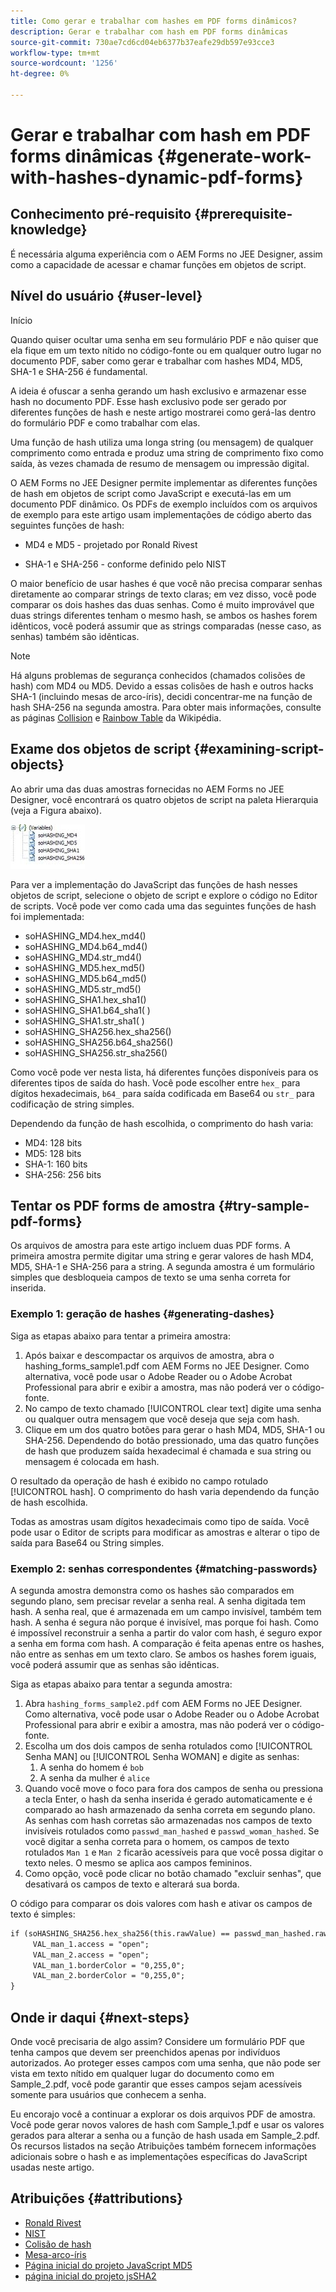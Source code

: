 ```yaml
---
title: Como gerar e trabalhar com hashes em PDF forms dinâmicos?
description: Gerar e trabalhar com hash em PDF forms dinâmicas
source-git-commit: 730ae7cd6cd04eb6377b37eafe29db597e93cce3
workflow-type: tm+mt
source-wordcount: '1256'
ht-degree: 0%

---
```


# Gerar e trabalhar com hash em PDF forms dinâmicas {#generate-work-with-hashes-dynamic-pdf-forms}


## Conhecimento pré-requisito {#prerequisite-knowledge}

É necessária alguma experiência com o AEM Forms no JEE Designer, assim como a capacidade de acessar e chamar funções em objetos de script.

## Nível do usuário {#user-level}

Início

Quando quiser ocultar uma senha em seu formulário PDF e não quiser que ela fique em um texto nítido no código-fonte ou em qualquer outro lugar no documento PDF, saber como gerar e trabalhar com hashes MD4, MD5, SHA-1 e SHA-256 é fundamental.

A ideia é ofuscar a senha gerando um hash exclusivo e armazenar esse hash no documento PDF. Esse hash exclusivo pode ser gerado por diferentes funções de hash e neste artigo mostrarei como gerá-las dentro do formulário PDF e como trabalhar com elas.

Uma função de hash utiliza uma longa string (ou mensagem) de qualquer comprimento como entrada e produz uma string de comprimento fixo como saída, às vezes chamada de resumo de mensagem ou impressão digital.

O AEM Forms no JEE Designer permite implementar as diferentes funções de hash em objetos de script como JavaScript e executá-las em um documento PDF dinâmico. Os PDFs de exemplo incluídos com os arquivos de exemplo para este artigo usam implementações de código aberto das seguintes funções de hash:

* MD4 e MD5 - projetado por Ronald Rivest

* SHA-1 e SHA-256 - conforme definido pelo NIST

O maior benefício de usar hashes é que você não precisa comparar senhas diretamente ao comparar strings de texto claras; em vez disso, você pode comparar os dois hashes das duas senhas. Como é muito improvável que duas strings diferentes tenham o mesmo hash, se ambos os hashes forem idênticos, você poderá assumir que as strings comparadas (nesse caso, as senhas) também são idênticas.

>[!NOTE]
>
>Há alguns problemas de segurança conhecidos (chamados colisões de hash) com MD4 ou MD5. Devido a essas colisões de hash e outros hacks SHA-1 (incluindo mesas de arco-íris), decidi concentrar-me na função de hash SHA-256 na segunda amostra.  Para obter mais informações, consulte as páginas [Collision](https://en.wikipedia.org/wiki/Hash_collision) e [Rainbow Table](https://en.wikipedia.org/wiki/Rainbow_table) da Wikipédia.

## Exame dos objetos de script {#examining-script-objects}

Ao abrir uma das duas amostras fornecidas no AEM Forms no JEE Designer, você encontrará os quatro objetos de script na paleta Hierarquia (veja a Figura abaixo).

![Variáveis](assets/variables.jpg)

Para ver a implementação do JavaScript das funções de hash nesses objetos de script, selecione o objeto de script e explore o código no Editor de scripts.  Você pode ver como cada uma das seguintes funções de hash foi implementada:

* soHASHING_MD4.hex_md4()
* soHASHING_MD4.b64_md4()
* soHASHING_MD4.str_md4()
* soHASHING_MD5.hex_md5()
* soHASHING_MD5.b64_md5()
* soHASHING_MD5.str_md5()
* soHASHING_SHA1.hex_sha1()
* soHASHING_SHA1.b64_sha1( )
* soHASHING_SHA1.str_sha1( )
* soHASHING_SHA256.hex_sha256()
* soHASHING_SHA256.b64_sha256()
* soHASHING_SHA256.str_sha256()

Como você pode ver nesta lista, há diferentes funções disponíveis para os diferentes tipos de saída do hash. Você pode escolher entre `hex_` para dígitos hexadecimais, `b64_` para saída codificada em Base64 ou `str_` para codificação de string simples.

Dependendo da função de hash escolhida, o comprimento do hash varia:

* MD4: 128 bits
* MD5: 128 bits
* SHA-1: 160 bits
* SHA-256: 256 bits

## Tentar os PDF forms de amostra {#try-sample-pdf-forms}

Os arquivos de amostra para este artigo incluem duas PDF forms. A primeira amostra permite digitar uma string e gerar valores de hash MD4, MD5, SHA-1 e SHA-256 para a string.  A segunda amostra é um formulário simples que desbloqueia campos de texto se uma senha correta for inserida.

### Exemplo 1:  geração de hashes {#generating-dashes}

Siga as etapas abaixo para tentar a primeira amostra:

1. Após baixar e descompactar os arquivos de amostra, abra o hashing_forms_sample1.pdf com AEM Forms no JEE Designer. Como alternativa, você pode usar o Adobe Reader ou o Adobe Acrobat Professional para abrir e exibir a amostra, mas não poderá ver o código-fonte.
1. No campo de texto chamado [!UICONTROL clear text] digite uma senha ou qualquer outra mensagem que você deseja que seja com hash.
1. Clique em um dos quatro botões para gerar o hash MD4, MD5, SHA-1 ou SHA-256. Dependendo do botão pressionado, uma das quatro funções de hash que produzem saída hexadecimal é chamada e sua string ou mensagem é colocada em hash.

O resultado da operação de hash é exibido no campo rotulado [!UICONTROL hash]. O comprimento do hash varia dependendo da função de hash escolhida.

Todas as amostras usam dígitos hexadecimais como tipo de saída. Você pode usar o Editor de scripts para modificar as amostras e alterar o tipo de saída para Base64 ou String simples.

### Exemplo 2:  senhas correspondentes {#matching-passwords}

A segunda amostra demonstra como os hashes são comparados em segundo plano, sem precisar revelar a senha real. A senha digitada tem hash. A senha real, que é armazenada em um campo invisível, também tem hash. A senha é segura não porque é invisível, mas porque foi hash. Como é impossível reconstruir a senha a partir do valor com hash, é seguro expor a senha em forma com hash. A comparação é feita apenas entre os hashes, não entre as senhas em um texto claro. Se ambos os hashes forem iguais, você poderá assumir que as senhas são idênticas.

Siga as etapas abaixo para tentar a segunda amostra:

1. Abra `hashing_forms_sample2.pdf` com AEM Forms no JEE Designer. Como alternativa, você pode usar o Adobe Reader ou o Adobe Acrobat Professional para abrir e exibir a amostra, mas não poderá ver o código-fonte.
1. Escolha um dos dois campos de senha rotulados como [!UICONTROL Senha MAN] ou [!UICONTROL Senha WOMAN] e digite as senhas:
   1. A senha do homem é `bob`
   1. A senha da mulher é `alice`
1. Quando você move o foco para fora dos campos de senha ou pressiona a tecla Enter, o hash da senha inserida é gerado automaticamente e é comparado ao hash armazenado da senha correta em segundo plano. As senhas com hash corretas são armazenadas nos campos de texto invisíveis rotulados como `passwd_man_hashed` e `passwd_woman_hashed`. Se você digitar a senha correta para o homem, os campos de texto rotulados `Man 1` e `Man 2` ficarão acessíveis para que você possa digitar o texto neles. O mesmo se aplica aos campos femininos.
1. Como opção, você pode clicar no botão chamado &quot;excluir senhas&quot;, que desativará os campos de texto e alterará sua borda.

O código para comparar os dois valores com hash e ativar os campos de texto é simples:

```xml
if (soHASHING_SHA256.hex_sha256(this.rawValue) == passwd_man_hashed.rawValue){
     VAL_man_1.access = "open";
     VAL_man_2.access = "open";
     VAL_man_1.borderColor = "0,255,0";
     VAL_man_2.borderColor = "0,255,0";
}
```

## Onde ir daqui {#next-steps}

Onde você precisaria de algo assim? Considere um formulário PDF que tenha campos que devem ser preenchidos apenas por indivíduos autorizados. Ao proteger esses campos com uma senha, que não pode ser vista em texto nítido em qualquer lugar do documento como em Sample_2.pdf, você pode garantir que esses campos sejam acessíveis somente para usuários que conhecem a senha.

Eu encorajo você a continuar a explorar os dois arquivos PDF de amostra.  Você pode gerar novos valores de hash com Sample_1.pdf e usar os valores gerados para alterar a senha ou a função de hash usada em Sample_2.pdf.  Os recursos listados na seção Atribuições também fornecem informações adicionais sobre o hash e as implementações específicas do JavaScript usadas neste artigo.

## Atribuições {#attributions}

* [Ronald Rivest](https://en.wikipedia.org/wiki/Ron_Rivest)
* [NIST](https://csrc.nist.gov/projects/cryptographic-standards-and-guidelines)
* [Colisão de hash](https://en.wikipedia.org/wiki/Hash_collision)
* [Mesa-arco-íris](https://en.wikipedia.org/wiki/Rainbow_table)
* [Página inicial do projeto JavaScript MD5](http://pajhome.org.uk/crypt/md5/)
* [página inicial do projeto jsSHA2](https://anmar.eu.org/projects/jssha2/)


